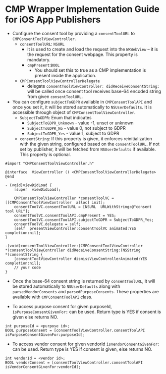 
# CMP Wrapper Implementation Guide for iOS App Publishers


* Configure the consent tool by providing a `consentToolURL` to `CMPConsentToolViewController`.
	* `consentToolURL`: `NSURL` 
		* It is used to create and load the request into the `WKWebView` – it is the request for the consent webpage. This property is mandatory.
		* `cmpPresent`:`BOOL`
			* You should set this to true as a CMP implementation is present inside the application.
	* `CMPConsentToolViewControllerDelegate`
		* delegate `consentToolViewController: didReceiveConsentString:` will be called once consent tool receives base-64 encoded string from given `consentToolURL`.
* You can configure `subjectToGDPR` available in `CMPConsentToolAPI` and once you set it, it will be stored automatically to `NSUserDefaults`. It is accessible through object of `CMPConsentToolViewController`.
	* `SubjectToGDPR`: Enum that indicates 
		* `SubjectToGDPR_Unknown` - value -1, unset or unknown
		* `SubjectToGDPR_No` - value 0, not subject to GDPR
		* `SubjectToGDPR_Yes` - value 1, subject to GDPR
	* `consentString`: If this property is given, it enforces reinitialization with the given string, configured based on the `consentToolURL`. If not set by publisher, it will be fetched from `NSUserDefaults` if available. This property is optional. 

```
#import "CMPConsentToolViewController.h"

@interface  ViewController () <CMPConsentToolViewControllerDelegate>
@end

- (void)viewDidLoad {
	[super  viewDidLoad];

	CMPConsentToolViewController *consentToolVC = [[CMPConsentToolViewController  alloc] init];
	consentToolVC.consentToolURL = [NSURL  URLWithString:@"consent tool URL"];
	consentToolVC.consentToolAPI.cmpPresent = YES;
	consentToolVC.consentToolAPI.subjectToGDPR = SubjectToGDPR_Yes;
	consentToolVC.delegate = self;
	[self  presentViewController:consentToolVC animated:YES  completion:nil];
}

-(void)consentToolViewController:(CMPConsentToolViewController *)consentToolViewController didReceiveConsentString:(NSString *)consentString {
	[consentToolViewController dismissViewControllerAnimated:YES  completion:nil];
	// your code
}
```

* Once the base-64 consent string is returned by `consentToolURL`, it will be stored automatically to `NSUserDefaults` along with `parsedVendorConsents` and `parsedPurposeConsents`. These properties are available with `CMPConsentToolAPI` class.

* To access purpose consent for given purposeId, `isPurposeConsentGivenFor:` can be used. Return type is YES if consent is given else returns NO.
````
int purposeId = <purpose id>;
BOOL purposeConsent = [consentToolViewController.consentToolAPI isPurposeConsentGivenFor:purposeId];
````

* To access vendor consent for given vendorId `isVendorConsentGivenFor:` can be used. Return type is YES if consent is given, else returns NO.
````
int vendorId = <vendor id>;
BOOL vendorConsent = [consentToolViewController.consentToolAPI isVendorConsentGivenFor:vendorId];
````
